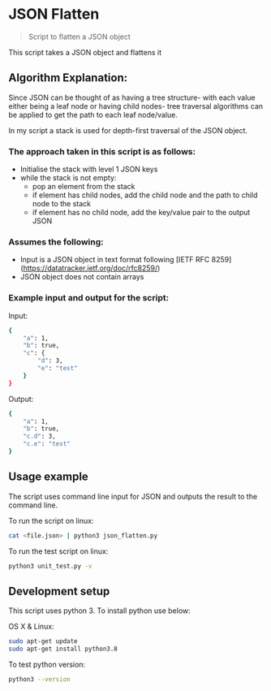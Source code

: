 # JSON Flatten
> Script to flatten a JSON object

This script takes a JSON object and flattens it

## Algorithm Explanation:

Since JSON can be thought of as having a tree structure- with each value either being a leaf node or having 
child nodes- tree traversal algorithms can be applied to get the path to each leaf node/value.

In my script a stack is used for depth-first traversal of the JSON object. 

### The approach taken in this script is as follows:
* Initialise the stack with level 1 JSON keys
* while the stack is not empty:
    * pop an element from the stack
    * if element has child nodes, add the child node and the path to child node to the stack
    * if element has no child node, add the key/value pair to the output JSON

### Assumes the following:
* Input is a JSON object in text format following  [IETF RFC 8259] (https://datatracker.ietf.org/doc/rfc8259/)
* JSON object does not contain arrays

### Example input and output for the script:

Input:
```sh
{
    "a": 1,
    "b": true,
    "c": {
        "d": 3,
        "e": "test"
    }
}
```

Output:
```sh
{
    "a": 1,
    "b": true,
    "c.d": 3,
    "c.e": "test"
}
```

## Usage example

The script uses command line input for JSON and outputs the result to the command line.

To run the script on linux:

```sh
cat <file.json> | python3 json_flatten.py
```

To run the test script on linux:
```sh
python3 unit_test.py -v
```

## Development setup

This script uses python 3. To install python use below:

OS X & Linux:

```sh
sudo apt-get update
sudo apt-get install python3.8
```

To test python version:
```sh
python3 --version
```
